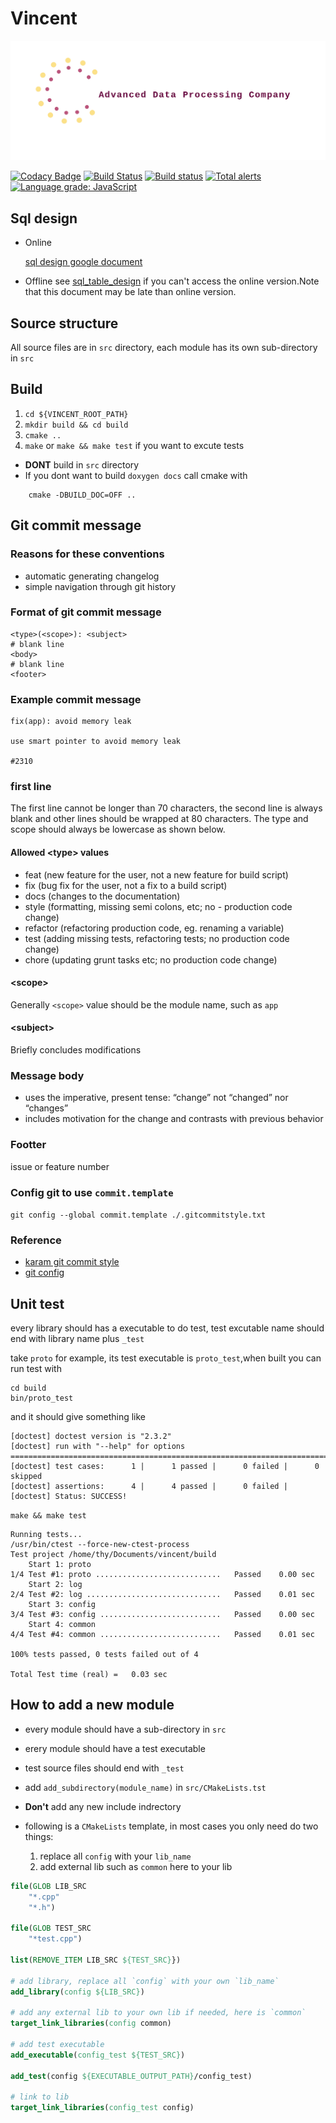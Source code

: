# Vincent

![ ](./logo.png "logo")

[![Codacy Badge](https://api.codacy.com/project/badge/Grade/f8330fe0345f407ca619af7015d3500a)](https://app.codacy.com/app/maidamai0/vincent?utm_source=github.com&utm_medium=referral&utm_content=advanced-data-processing-company/vincent&utm_campaign=Badge_Grade_Settings)
[![Build Status](https://travis-ci.org/advanced-data-processing-company/vincent.svg?branch=master)](https://travis-ci.org/advanced-data-processing-company/vincent)
[![Build status](https://ci.appveyor.com/api/projects/status/f69xmttanl5kc00m?svg=true)](https://ci.appveyor.com/project/maidamai0/vincent)
[![Total alerts](https://img.shields.io/lgtm/alerts/g/advanced-data-processing-company/vincent.svg?logo=lgtm&logoWidth=18)](https://lgtm.com/projects/g/advanced-data-processing-company/vincent/alerts/)
[![Language grade: JavaScript](https://img.shields.io/lgtm/grade/javascript/g/advanced-data-processing-company/vincent.svg?logo=lgtm&logoWidth=18)](https://lgtm.com/projects/g/advanced-data-processing-company/vincent/context:javascript)

## Sql design

- Online

    [sql design google document](https://docs.google.com/document/d/1QlFliN9hr0bRWUpu1whWGgTl2qbUMroOrxDV7gtdL20/edit "google document for sql design")

- Offline
    see [sql_table_design](https://htmlpreview.github.io/?https://github.com/advanced-data-processing-company/vincent/blob/master/sql_table_design.html "sql_table_design.html") if you can't access the online version.Note that this document may be late than online version.

## Source structure

All source files are in `src` directory, each module has its own sub-directory in `src`


## Build

 1. `cd ${VINCENT_ROOT_PATH}`
 2. `mkdir build && cd build`
 3. `cmake ..`
 4. `make` or `make && make test` if you want to excute tests

- **DONT** build in `src` directory
- If you dont want to build `doxygen docs` call cmake with

```shell
    cmake -DBUILD_DOC=OFF ..
```

## Git commit message

### Reasons for these conventions

- automatic generating changelog
- simple navigation through git history

### Format of git commit message

``` none
<type>(<scope>): <subject>
# blank line
<body>
# blank line
<footer>
```

### Example commit message

``` none
fix(app): avoid memory leak

use smart pointer to avoid memory leak

#2310
```

### first line

The first line cannot be longer than 70 characters, the second line is always blank and other lines should be wrapped at 80 characters. The type and scope should always be lowercase as shown below.

#### Allowed \<type> values

- feat (new feature for the user, not a new feature for build script)
- fix (bug fix for the user, not a fix to a build script)
- docs (changes to the documentation)
- style (formatting, missing semi colons, etc; no - production code change)
- refactor (refactoring production code, eg. renaming a variable)
- test (adding missing tests, refactoring tests; no production code change)
- chore (updating grunt tasks etc; no production code change)

#### \<scope>

Generally `<scope>` value should be  the module name, such as `app`

#### \<subject>

Briefly concludes modifications

### Message body

- uses the imperative, present tense: “change” not “changed” nor “changes”
- includes motivation for the change and contrasts with previous behavior

### Footter

issue or feature number

### Config git to use `commit.template`

`git config --global commit.template ./.gitcommitstyle.txt`

### Reference

- [karam git commit style](http://karma-runner.github.io/4.0/dev/git-commit-msg.html)
- [git config](https://git-scm.com/book/en/v2/Customizing-Git-Git-Configuration)

## Unit test

every library should has a executable to do test, test excutable name should end with library name plus `_test`

take `proto` for example, its test executable is `proto_test`,when built you can run test with

``` shell
cd build
bin/proto_test
```

and it should give something like

``` none
[doctest] doctest version is "2.3.2"
[doctest] run with "--help" for options
===============================================================================
[doctest] test cases:      1 |      1 passed |      0 failed |      0 skipped
[doctest] assertions:      4 |      4 passed |      0 failed |
[doctest] Status: SUCCESS!
```

`make && make test`

``` shell
Running tests...
/usr/bin/ctest --force-new-ctest-process 
Test project /home/thy/Documents/vincent/build
    Start 1: proto
1/4 Test #1: proto ............................   Passed    0.00 sec
    Start 2: log
2/4 Test #2: log ..............................   Passed    0.01 sec
    Start 3: config
3/4 Test #3: config ...........................   Passed    0.00 sec
    Start 4: common
4/4 Test #4: common ...........................   Passed    0.01 sec

100% tests passed, 0 tests failed out of 4

Total Test time (real) =   0.03 sec
```

## How to add a new module

- every module should have a sub-directory in `src`
- erery module should have a test executable
- test source files should end with `_test`
- add `add_subdirectory(module_name)` in `src/CMakeLists.tst`
- **Don't** add any new include indrectory
- following is a `CMakeLists` template, in most cases you only need do two things:

    1. replace all `config` with your `lib_name`
    2. add external lib such as `common` here to your lib

```cmake
file(GLOB LIB_SRC
    "*.cpp"
    "*.h")

file(GLOB TEST_SRC
    "*test.cpp")

list(REMOVE_ITEM LIB_SRC ${TEST_SRC}})

# add library, replace all `config` with your own `lib_name`
add_library(config ${LIB_SRC})

# add any external lib to your own lib if needed, here is `common`
target_link_libraries(config common)

# add test executable
add_executable(config_test ${TEST_SRC})

add_test(config ${EXECUTABLE_OUTPUT_PATH}/config_test)

# link to lib
target_link_libraries(config_test config)
```

